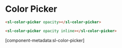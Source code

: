 # Color Picker

```html preview
<sl-color-picker opacity></sl-color-picker>
```

```html preview
<sl-color-picker opacity inline></sl-color-picker>
```

[component-metadata:sl-color-picker]